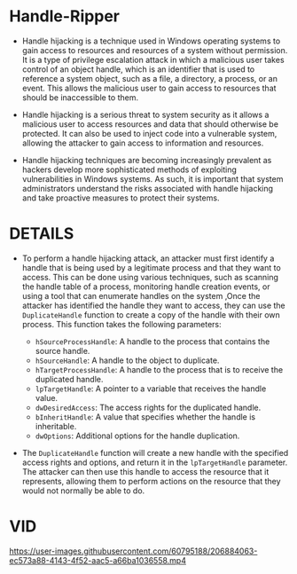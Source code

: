 # Handle-Ripper

* Handle hijacking is a technique used in Windows operating systems to gain access to resources and resources of a system without permission. It is a type of privilege escalation attack in which a malicious user takes control of an object handle, which is an identifier that is used to reference a system object, such as a file, a directory, a process, or an event. This allows the malicious user to gain access to resources that should be inaccessible to them. 

* Handle hijacking is a serious threat to system security as it allows a malicious user to access resources and data that should otherwise be protected. It can also be used to inject code into a vulnerable system, allowing the attacker to gain access to information and resources. 

* Handle hijacking techniques are becoming increasingly prevalent as hackers develop more sophisticated methods of exploiting vulnerabilities in Windows systems. As such, it is important that system administrators understand the risks associated with handle hijacking and take proactive measures to protect their systems.

# DETAILS

* To perform a handle hijacking attack, an attacker must first identify a handle that is being used by a legitimate process and that they want to access. This can be done using various techniques, such as scanning the handle table of a process, monitoring handle creation events, or using a tool that can enumerate handles on the system ,Once the attacker has identified the handle they want to access, they can use the `DuplicateHandle` function to create a copy of the handle with their own process. This function takes the following parameters:
  - `hSourceProcessHandle`: A handle to the process that contains the source handle.
  - `hSourceHandle`: A handle to the object to duplicate.
  - `hTargetProcessHandle`: A handle to the process that is to receive the duplicated handle.
  - `lpTargetHandle`: A pointer to a variable that receives the handle value.
  - `dwDesiredAccess`: The access rights for the duplicated handle.
  - `bInheritHandle`: A value that specifies whether the handle is inheritable.
  - `dwOptions`: Additional options for the handle duplication.

* The `DuplicateHandle` function will create a new handle with the specified access rights and options, and return it in the `lpTargetHandle` parameter. The attacker can then use this handle to access the resource that it represents, allowing them to perform actions on the resource that they would not normally be able to do.

# VID



https://user-images.githubusercontent.com/60795188/206884063-ec573a88-4143-4f52-aac5-a66ba1036558.mp4


